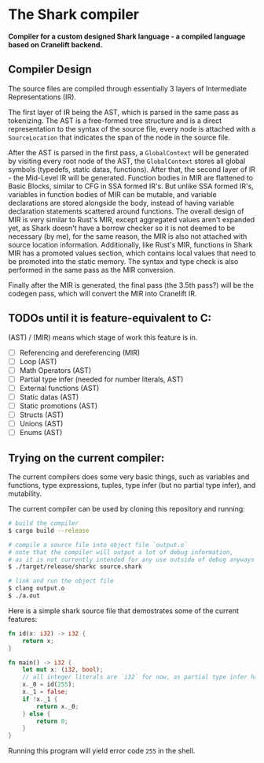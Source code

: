 # The Shark compiler

**Compiler for a custom designed Shark language - a compiled language based on Cranelift backend.**

## Compiler Design

The source files are compiled through essentially 3 layers of Intermediate Representations (IR).

The first layer of IR being the AST, which is parsed in the same pass as tokenizing. The AST is a
free-formed tree structure and is a direct representation to the syntax of the source file, every
node is attached with a `SourceLocation` that indicates the span of the node in the source file.

After the AST is parsed in the first pass, a `GlobalContext` will be generated by visiting every
root node of the AST, the `GlobalContext` stores all global symbols (typedefs, static datas,
functions). After that, the second layer of IR - the Mid-Level IR will be generated. Function bodies
in MIR are flattened to Basic Blocks, similar to CFG in SSA formed IR's. But unlike SSA formed IR's,
variables in function bodies of MIR can be mutable, and variable declarations are stored alongside
the body, instead of having variable declaration statements scattered around functions. The overall
design of MIR is very similar to Rust's MIR, except aggregated values aren't expanded yet, as Shark
doesn't have a borrow checker so it is not deemed to be necessary (by me), for the same reason, the
MIR is also not attached with source location information. Additionally, like Rust's MIR, functions
in Shark MIR has a promoted values section, which contains local values that need to be promoted
into the static memory. The syntax and type check is also performed in the same pass as the MIR
conversion.

Finally after the MIR is generated, the final pass (the 3.5th pass?) will be the codegen pass, which
will convert the MIR into Cranelift IR.

## TODOs until it is feature-equivalent to C:

(AST) / (MIR) means which stage of work this feature is in.

- [ ] Referencing and dereferencing (MIR)
- [ ] Loop (AST)
- [ ] Math Operators (AST)
- [ ] Partial type infer (needed for number literals, AST)
- [ ] External functions (AST)
- [ ] Static datas (AST)
- [ ] Static promotions (AST)
- [ ] Structs (AST)
- [ ] Unions (AST)
- [ ] Enums (AST)

## Trying on the current compiler:

The current compilers does some very basic things, such as variables and functions, type
expressions, tuples, type infer (but no partial type infer), and mutability.

The current compiler can be used by cloning this repository and running:

```bash
# build the compiler
$ cargo build --release

# compile a source file into object file `output.o`
# note that the compiler will output a lot of debug information,
# as it is not currently intended for any use outside of debug anyways
$ ./target/release/sharkc source.shark

# link and run the object file
$ clang output.o
$ ./a.out
```

Here is a simple shark source file that demostrates some of the current features:

```rust
fn id(x: i32) -> i32 {
    return x;
}

fn main() -> i32 {
    let mut x: (i32, bool);
    // all integer literals are `i32` for now, as partial type infer hasn't been added yet.
    x._0 = id(255);
    x._1 = false;
    if !x._1 {
        return x._0;
    } else {
        return 0;
    }
}
```

Running this program will yield error code `255` in the shell.
